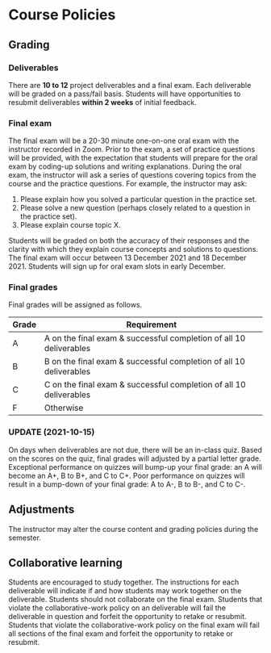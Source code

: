 # Course Policies

## Grading

### Deliverables 
There are **10 to 12** project deliverables and a final exam.  Each deliverable will be graded on a pass/fail basis.  Students will have opportunities to resubmit deliverables **within 2 weeks** of initial feedback. 

### Final exam

The final exam will be a 20-30 minute one-on-one oral exam with the instructor recorded in Zoom.  Prior to the exam, a set of practice questions will be provided, with the expectation that students will prepare for the oral exam by coding-up solutions and writing explanations.  During the oral exam, the instructor will ask a series of questions covering topics from the course and the practice questions.  For example, the instructor may ask:
1. Please explain how you solved a particular question in the practice set.
2. Please solve a new question (perhaps closely related to a question in the practice set).
3. Please explain course topic X.

Students will be graded on both the accuracy of their responses and the clarity with which they explain course concepts and solutions to questions.  The final exam will occur between 13 December 2021 and 18 December 2021.  Students will sign up for oral exam slots in early December.

### Final grades

Final grades will be assigned as follows.

| Grade | Requirement |
|---|---|
| A | A on the final exam & successful completion of all 10 deliverables |
| B | B on the final exam & successful completion of all 10 deliverables |
| C | C on the final exam & successful completion of all 10 deliverables |
| F | Otherwise |

### UPDATE (2021-10-15)

On days when deliverables are not due, there will be an in-class quiz.  Based on the scores on the quiz, final grades will adjusted by a partial letter grade.  Exceptional performance on quizzes will bump-up your final grade: an A will become an A+, B to B+, and C to C+.  Poor performance on quizzes will result in a bump-down of your final grade: A to A-, B to B-, and C to C-.

## Adjustments

The instructor may alter the course content and grading policies during the semester.

## Collaborative learning

Students are encouraged to study together.  The instructions for each deliverable will indicate if and how students may work together on the deliverable.  Students should not collaborate on the final exam.  Students that violate the collaborative-work policy on an deliverable will fail the deliverable in question and forfeit the opportunity to retake or resubmit.  Students that violate the collaborative-work policy on the final exam will fail all sections of the final exam and forfeit the opportunity to retake or resubmit.